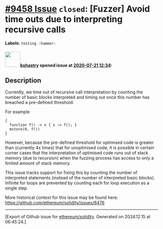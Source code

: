 # [\#9458 Issue](https://github.com/ethereum/solidity/issues/9458) `closed`: [Fuzzer] Avoid time outs due to interpreting recursive calls
**Labels**: `testing :hammer:`


#### <img src="https://avatars.githubusercontent.com/u/2388185?v=4" width="50">[bshastry](https://github.com/bshastry) opened issue at [2020-07-21 12:34](https://github.com/ethereum/solidity/issues/9458):

## Description

Currently, we time out of recursive call interpretation by counting the number of basic blocks interpreted and timing out once this number has breached a pre-defined threshold.

For example

```
{
  function f() -> x { x := f(); }
  mstore(0, f())
}
```

However, because the pre-defined threshold for optimised code is greater than (currently 4x times) that for unoptimised code, it is possible in certain corner cases that the interpretation of optimised code runs out of stack memory (due to recursion) when the fuzzing process has access to only a limited amount of stack memory.

This issue tracks support for fixing this by counting the number of interpreted statements (instead of the number of interpreted basic blocks). Infinite for loops are prevented by counting each for loop execution as a single step.

More historical context for this issue may be found here: https://github.com/ethereum/solidity/issues/6476




-------------------------------------------------------------------------------



[Export of Github issue for [ethereum/solidity](https://github.com/ethereum/solidity). Generated on 2024.12.15 at 06:45:24.]
